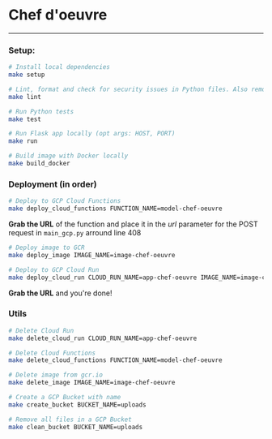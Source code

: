 # Chef d'oeuvre

---

### Setup:

```bash
# Install local dependencies
make setup

# Lint, format and check for security issues in Python files. Also remove cache folders
make lint

# Run Python tests
make test

# Run Flask app locally (opt args: HOST, PORT)
make run

# Build image with Docker locally
make build_docker
```

### Deployment (in order)

```bash
# Deploy to GCP Cloud Functions
make deploy_cloud_functions FUNCTION_NAME=model-chef-oeuvre
```

**Grab the URL** of the function and place it in the *url* parameter for the POST request in `main_gcp.py` arround line 408

```bash
# Deploy image to GCR
make deploy_image IMAGE_NAME=image-chef-oeuvre

# Deploy to GCP Cloud Run
make deploy_cloud_run CLOUD_RUN_NAME=app-chef-oeuvre IMAGE_NAME=image-chef-oeuvre

```

**Grab the URL** and you're done!


### Utils

```bash
# Delete Cloud Run
make delete_cloud_run CLOUD_RUN_NAME=app-chef-oeuvre

# Delete Cloud Functions
make delete_cloud_functions FUNCTION_NAME=model-chef-oeuvre

# Delete image from gcr.io
make delete_image IMAGE_NAME=image-chef-oeuvre

# Create a GCP Bucket with name
make create_bucket BUCKET_NAME=uploads

# Remove all files in a GCP Bucket
make clean_bucket BUCKET_NAME=uploads
```